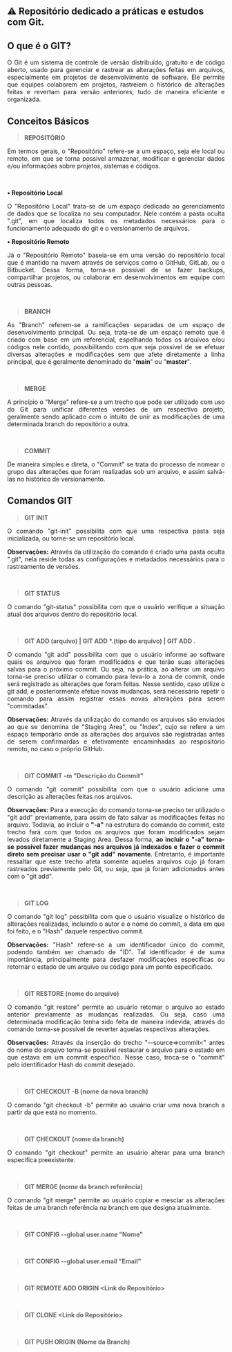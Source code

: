 ## ⚠ Repositório dedicado a práticas e estudos com Git.

## O que é o GIT?

<p align="justify">
    O Git é um sistema de controle de versão distribuído, gratuito e de código aberto, usado para gerenciar e rastrear as alterações feitas em arquivos, especialmente em projetos de desenvolvimento de software. Ele permite que equipes colaborem em projetos, rastreiem o histórico de alterações feitas e revertam para versão anteriores, tudo de maneira eficiente e organizada.
</p>

## Conceitos Básicos

> **REPOSITÓRIO**

<p align="justify">
    Em termos gerais, o "Repositório" refere-se a um espaço, seja ele local ou remoto, em que se torna possível armazenar, modificar e gerenciar dados e/ou informações sobre projetos, sistemas e códigos.
</p>

<br>

**• Repositório Local**

<p align=justify>
    O "Repositório Local" trata-se de um espaço dedicado ao gerenciamento de dados que se localiza no seu computador. Nele contém a pasta oculta ".git", em que localiza todos os metadados necessários para o funcionamento adequado do git e o versionamento de arquivos.
</p>

**• Repositório Remoto**

<p align=justify>
    Já o "Repositório Remoto" baseia-se em uma versão do repositório local que é mantido na nuvem através de serviços como o GitHub, GitLab, ou o Bitbucket. Dessa forma, torna-se possível de se fazer backups, compartilhar projetos, ou colaborar em desenvolvimentos em equipe com outras pessoas.
</p>

<br>

> **BRANCH**

<p align="justify">
    As "Branch" referem-se a ramificações separadas de um espaço de desenvolvimento principal. Ou seja, trata-se de um espaço remoto que é criado com base em um referencial, espelhando todos os arquivos e/ou códigos nele contido, possibilitando com que seja possível de se efetuar diversas alterações e modificações sem que afete diretamente a linha principal, que é geralmente denominado de "<b>main</b>" ou "<b>master</b>".
</p>

<br>

> **MERGE**

<p align="justify">
    A princípio o "Merge" refere-se a um trecho que pode ser utilizado com uso do Git para unificar diferentes versões de um respectivo projeto, geralmente sendo aplicado com o intuito de unir as modificações de uma determinada branch do repositório a outra.
</p>

<br>

> **COMMIT**

<p align="justify">
    De maneira simples e direta, o "Commit" se trata do processo de nomear o grupo das alterações que foram realizadas sob um arquivo, e assim salvá-las no histórico de versionamento.
</p>

## Comandos GIT

> **GIT INIT**

<p align="justify">
    O comando "git-init" possibilita com que uma respectiva pasta seja inicializada, ou torne-se um repositório local.
</p>

<p align="justify">
    <b>Observações:</b> Através da utilização do comando é criado uma pasta oculta ".git", nela reside todas as configurações e metadados necessários para o rastreamento de versões.
</p>

<br>

> **GIT STATUS**

<p align="justify">
    O comando "git-status" possibilita com que o usuário verifique a situação atual dos arquivos dentro do repositório local.
</p>

<br>

> <b>GIT ADD (arquivo) | GIT ADD *.(tipo do arquivo) | GIT ADD .</b>

<p align="justify">
    O comando "git add" possibilita com que o usuário informe ao software quais os arquivos que foram modificados e que terão suas alterações salvas para o próximo commit. Ou seja, na prática, ao alterar um arquivo torna-se preciso utilizar o comando para leva-lo a zona de commit, onde será registrado as alterações que foram feitas. Nesse sentido, caso utilize o git add, e posteriormente efetue novas mudanças, será necessário repetir o comando para assim registrar essas novas alterações para serem "commitadas". 
</p>

<p align="justify">
    <b>Observações:</b> Através da utilização do comando os arquivos são enviados ao que se denomina de "Staging Area", ou "Index", cujo se refere a um espaço temporário onde as alterações dos arquivos são registradas antes de serem confirmardas e efetivamente encaminhadas ao respositório remoto, no caso o próprio GitHub.
</p>

<br>

> **GIT COMMIT -m "Descrição do Commit"**

<p align="justify">
    O comando "git commit" possibilita com que o usuário adicione uma descrição as alterações feitas nos arquivos.
</p>

<p align="justify">
    <b>Observações:</b> Para a execução do comando torna-se preciso ter utilizado o "git add" previamente, para assim de fato salvar as modificações feitas no arquivo. Todavia, ao incluir o <b>"-a"</b> na estrutura do comando do commit, este trecho fará com que todos os arquivos que foram modificados sejam levados diretamente a Staging Area. Dessa forma, <b>ao incluir o "-a" torna-se possível fazer mudanças nos arquivos já indexados e fazer o commit direto sem precisar usar o "git add" novamente</b>. Entretanto, é importante ressaltar que este trecho afeta somente aqueles arquivos cujo já foram rastreados previamente pelo Git, ou seja, que já foram adicionados antes com o "git add".
</p>

<br>

> **GIT LOG**

<p align="justify">
    O comando "git log" possibilita com que o usuário visualize o histórico de alterações realizadas, incluindo o autor e o nome do commit, a data em que foi feito, e o "Hash" daquele respectivo commit.
</p>

<p align="justify">
    <b>Observações:</b> "Hash" refere-se a um identificador único do commit, podendo também ser chamado de "ID". Tal identificador é de suma importância, principalmente para desfazer modificações específicas ou retornar o estado de um arquivo ou código para um ponto especificado.
</p>

<br>

> **GIT RESTORE (nome do arquivo)**

<p align="justify">
    O comando "git restore" permite ao usuário retomar o arquivo ao estado anterior previamente as mudanças realizadas. Ou seja, caso uma determinada modificação tenha sido feita de maneira indevida, através do comando torna-se possível de reverter aquelas respectivas alterações. 
</p>

<p align="justify">
    <b>Observações:</b> Através da inserção do trecho "--source=&gt;commit&lt;" antes do nome do arquivo torna-se possível restaurar o arquivo para o estado em que estava em um commit específico. Nesse caso, troca-se o "commit" pelo identificador Hash do commit desejado.
</p>

<br>

> **GIT CHECKOUT -B (nome da nova branch)**

<p align="justify">
    O comando "git checkout -b" permite ao usuário criar uma nova branch a partir da que está no momento.
</p>

<br>

> **GIT CHECKOUT (nome da branch)**

<p align="justify">
    O comando "git checkout" permite ao usuário alterar para uma branch específica preexistente.
</p>

<br>

> **GIT MERGE (nome da branch referência)**

<p align="justify">
    O comando "git merge" permite ao usuário copiar e mesclar as alterações feitas de uma branch referência na branch em que designa atualmente.
</p>

<br>

> **GIT CONFIG --global user.name "Nome"**

<p align="justify">

</p>

<br>

> **GIT CONFIG --global user.email "Email"**

<p align="justify">

</p>

<br>

> **GIT REMOTE ADD ORIGIN <Link do Repositório>**

<p align="justify">

</p>

<br>

> **GIT CLONE <Link do Repositório>**

<p align="justify">

</p>

<br>

> **GIT PUSH ORIGIN (Nome da Branch)**

<p align="justify">

</p>

<br>